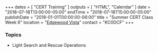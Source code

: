 +++
dates = [ "CERT Training" ]
outputs = [ "HTML", "Calendar" ]
date = "2018-07-18T13:00:00-05:00"
endTime = "2018-07-18T15:00:00-05:00"
publishDate = "2018-01-01T00:00:00-06:00"
title = "Summer CERT Class Week 6"
location = "[Edgewood Vista](https://maps.google.com/?daddr=Edgewood+Vista,+4420+37th+Ave+S,+Fargo,+ND+58104)"
contact = "KC0DCF"
+++
### Topics

* Light Search and Rescue Operations

